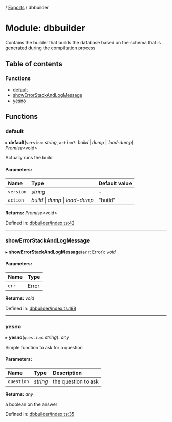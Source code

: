 [](../README.md) / [Exports](../modules.md) / dbbuilder

# Module: dbbuilder

Contains the builder that builds the database based on the schema
that is generated during the compiltation process

## Table of contents

### Functions

- [default](dbbuilder.md#default)
- [showErrorStackAndLogMessage](dbbuilder.md#showerrorstackandlogmessage)
- [yesno](dbbuilder.md#yesno)

## Functions

### default

▸ **default**(`version`: *string*, `action?`: *build* \| *dump* \| *load-dump*): *Promise*<void\>

Actually runs the build

#### Parameters:

Name | Type | Default value |
:------ | :------ | :------ |
`version` | *string* | - |
`action` | *build* \| *dump* \| *load-dump* | "build" |

**Returns:** *Promise*<void\>

Defined in: [dbbuilder/index.ts:42](https://github.com/onzag/itemize/blob/28218320/dbbuilder/index.ts#L42)

___

### showErrorStackAndLogMessage

▸ **showErrorStackAndLogMessage**(`err`: Error): *void*

#### Parameters:

Name | Type |
:------ | :------ |
`err` | Error |

**Returns:** *void*

Defined in: [dbbuilder/index.ts:198](https://github.com/onzag/itemize/blob/28218320/dbbuilder/index.ts#L198)

___

### yesno

▸ **yesno**(`question`: *string*): *any*

Simple function to ask for a question

#### Parameters:

Name | Type | Description |
:------ | :------ | :------ |
`question` | *string* | the question to ask   |

**Returns:** *any*

a boolean on the answer

Defined in: [dbbuilder/index.ts:35](https://github.com/onzag/itemize/blob/28218320/dbbuilder/index.ts#L35)
